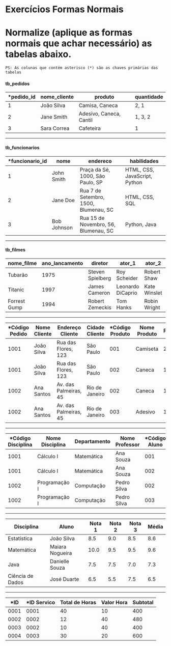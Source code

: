 # Exercícios Formas Normais

# Normalize (aplique as formas normais que achar necessário) as tabelas abaixo.

```
PS: As colunas que contém asterisco (*) são as chaves primárias das tabelas
```

#### tb_pedidos

| \*pedido_id | nome_cliente | produto                 | quantidade |
| ----------- | ------------ | ----------------------- | ---------- |
| 1           | João Silva   | Camisa, Caneca          | 2, 1       |
| 2           | Jane Smith   | Adesivo, Caneca, Cantil | 1, 3, 2    |
| 3           | Sara Correa  | Cafeteira               | 1          |

---

#### tb_funcionarios

| \*funcionario_id | nome        | endereco                              | habilidades                   |
| ---------------- | ----------- | ------------------------------------- | ----------------------------- |
| 1                | John Smith  | Praça da Sé, 1000, São Paulo, SP      | HTML, CSS, JavaScript, Python |
| 2                | Jane Doe    | Rua 7 de Setembro, 1500, Blumenau, SC | HTML, CSS, SQL                |
| 3                | Bob Johnson | Rua 15 de Novembro, 56, Blumenau, SC  | Python, Java                  |

---

#### tb_filmes

| nome_filme   | ano_lancamento | diretor          | ator_1            | ator_2       | ator_3           |
| ------------ | -------------- | ---------------- | ----------------- | ------------ | ---------------- |
| Tubarão      | 1975           | Steven Spielberg | Roy Scheider      | Robert Shaw  | Richard Dreyfuss |
| Titanic      | 1997           | James Cameron    | Leonardo DiCaprio | Kate Winslet | Billy Zane       |
| Forrest Gump | 1994           | Robert Zemeckis  | Tom Hanks         | Robin Wright | Gary Sinise      |

---

| \*Código Pedido | Nome Cliente | Endereço Cliente      | Cidade Cliente | \*Código Produto | Nome Produto | Preço |
| --------------- | ------------ | --------------------- | -------------- | ---------------- | ------------ | ----- |
| 1001            | João Silva   | Rua das Flores, 123   | São Paulo      | 001              | Camiseta     | 29.99 |
| 1001            | João Silva   | Rua das Flores, 123   | São Paulo      | 002              | Caneca       | 12.99 |
| 1002            | Ana Santos   | Av. das Palmeiras, 45 | Rio de Janeiro | 002              | Caneca       | 12.99 |
| 1002            | Ana Santos   | Av. das Palmeiras, 45 | Rio de Janeiro | 003              | Adesivo      | 1.99  |

---

| \*Código Disciplina | Nome Disciplina | Departamento | Nome Professor | \*Código Aluno | Nome Aluno  | Nota |
| ------------------- | --------------- | ------------ | -------------- | -------------- | ----------- | ---- |
| 1001                | Cálculo I       | Matemática   | Ana Souza      | 001            | João Silva  | 8.0  |
| 1001                | Cálculo I       | Matemática   | Ana Souza      | 002            | Ana Santos  | 6.5  |
| 1002                | Programação I   | Computação   | Pedro Silva    | 002            | Ana Santos  | 9.0  |
| 1002                | Programação I   | Computação   | Pedro Silva    | 003            | Carlos Lima | 7.5  |

---

| Disciplina       | Aluno           | Nota 1 | Nota 2 | Nota 3 | Média |
| ---------------- | --------------- | ------ | ------ | ------ | ----- |
| Estatística      | João Silva      | 8.5    | 9.0    | 8.5    | 8.6   |
| Matemática       | Maiara Nogueira | 10.0   | 9.5    | 9.5    | 9.6   |
| Java             | Danielle Souza  | 7.5    | 7.5    | 7.0    | 7.3   |
| Ciência de Dados | José Duarte     | 6.5    | 5.5    | 7.5    | 6.5   |

---

| \*ID | \*ID Servico | Total de Horas | Valor Hora | Subtotal |
| ---- | ------------ | -------------- | ---------- | -------- |
| 0001 | 0001         | 40             | 10         | 400      |
| 0002 | 0002         | 12             | 40         | 480      |
| 0003 | 0002         | 10             | 40         | 400      |
| 0004 | 0003         | 30             | 20         | 600      |
